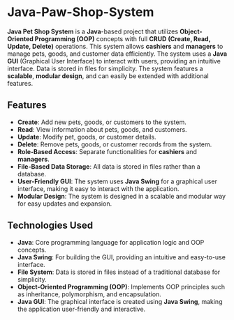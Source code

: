 # Java-Paw-Shop-System

**Java Pet Shop System** is a **Java**-based project that utilizes **Object-Oriented Programming (OOP)** concepts with full **CRUD (Create, Read, Update, Delete)** operations. This system allows **cashiers** and **managers** to manage pets, goods, and customer data efficiently. The system uses a **Java GUI** (Graphical User Interface) to interact with users, providing an intuitive interface. Data is stored in files for simplicity. The system features a **scalable**, **modular design**, and can easily be extended with additional features.

## Features

- **Create**: Add new pets, goods, or customers to the system.
- **Read**: View information about pets, goods, and customers.
- **Update**: Modify pet, goods, or customer details.
- **Delete**: Remove pets, goods, or customer records from the system.
- **Role-Based Access**: Separate functionalities for **cashiers** and **managers**.
- **File-Based Data Storage**: All data is stored in files rather than a database.
- **User-Friendly GUI**: The system uses **Java Swing** for a graphical user interface, making it easy to interact with the application.
- **Modular Design**: The system is designed in a scalable and modular way for easy updates and expansion.

## Technologies Used

- **Java**: Core programming language for application logic and OOP concepts.
- **Java Swing**: For building the GUI, providing an intuitive and easy-to-use interface.
- **File System**: Data is stored in files instead of a traditional database for simplicity.
- **Object-Oriented Programming (OOP)**: Implements OOP principles such as inheritance, polymorphism, and encapsulation.
- **Java GUI**: The graphical interface is created using **Java Swing**, making the application user-friendly and interactive.

